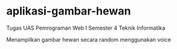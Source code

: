 # aplikasi-gambar-hewan
Tugas UAS Pemrograman Web I Semester 4 Teknik Informatika

Menampilkan gambar hewan secara random menggunakan voice 
